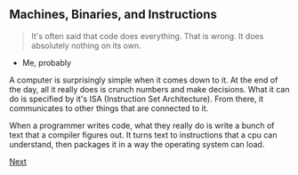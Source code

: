 ## Machines, Binaries, and Instructions

> It's often said that code does everything. That is wrong. It does absolutely nothing on its own.
- Me, probably

A computer is surprisingly simple when it comes down to it. At the end of the day, all it really does
is crunch numbers and make decisions. What it can do is specified by it's ISA (Instruction Set Architecture).
From there, it communicates to other things that are connected to it.

When a programmer writes code, what they really do is write a bunch of text that a compiler figures out. It
turns text to instructions that a cpu can understand, then packages it in a way the operating system can load.

[Next](B1.md)
